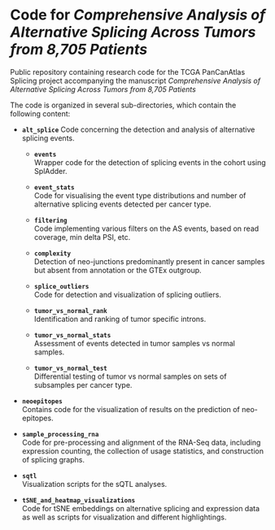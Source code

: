 # Code for *Comprehensive Analysis of Alternative Splicing Across Tumors from 8,705 Patients*
Public repository containing research code for the TCGA PanCanAtlas Splicing project accompanying
the manuscript *Comprehensive Analysis of Alternative Splicing Across Tumors from 8,705 Patients*

The code is organized in several sub-directories, which contain the following content:

* **`alt_splice`** 
Code concerning the detection and analysis of alternative splicing events.

    * **`events`**  
    Wrapper code for the detection of splicing events in the cohort using SplAdder.

    * **`event_stats`**  
    Code for visualising the event type distributions and number of alternative splicing events detected
    per cancer type.

    * **`filtering`**  
    Code implementing various filters on the AS events, based on read coverage, min delta PSI, etc.
    
    * **`complexity`**  
    Detection of neo-junctions predominantly present in cancer samples but absent from annotation or the GTEx outgroup.

    * **`splice_outliers`**  
    Code for detection and visualization of splicing outliers.

    * **`tumor_vs_normal_rank`**  
    Identification and ranking of tumor specific introns.

    * **`tumor_vs_normal_stats`**  
    Assessment of events detected in tumor samples vs normal samples.

    * **`tumor_vs_normal_test`**  
    Differential testing of tumor vs normal samples on sets of subsamples per cancer type.

* **`neoepitopes`**  
Contains code for the visualization of results on the prediction of neo-epitopes.

* **`sample_processing_rna`**  
Code for pre-processing and alignment of the RNA-Seq data, including expression counting, the
collection of usage statistics, and construction of splicing graphs.

* **`sqtl`**  
Visualization scripts for the sQTL analyses.

* **`tSNE_and_heatmap_visualizations`**  
Code for tSNE embeddings on alternative splicing and expression data as well as scripts 
for visualization and different highlightings.

